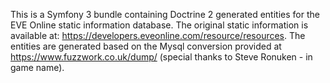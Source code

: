 This is a Symfony 3 bundle containing Doctrine 2 generated entities for the EVE Online static information database. 
The original static information is available at: https://developers.eveonline.com/resource/resources.
The entities are generated based on the Mysql conversion provided at https://www.fuzzwork.co.uk/dump/ (special thanks to Steve Ronuken - in game name).

